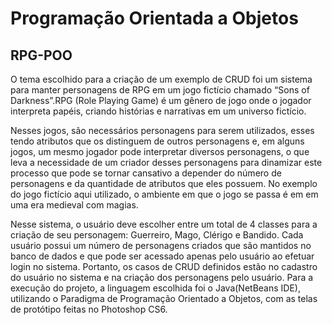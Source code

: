 # Programação Orientada a Objetos

## RPG-POO

O tema escolhido para a criação de um exemplo de CRUD foi um
sistema para manter personagens de RPG em um jogo fictício chamado
“Sons of Darkness”.RPG (Role Playing Game) é um gênero de jogo onde o jogador
interpreta papéis, criando histórias e narrativas em um universo fictício.

Nesses jogos, são necessários personagens para serem utilizados, esses
tendo atributos que os distinguem de outros personagens e, em alguns jogos,
um mesmo jogador pode interpretar diversos personagens, o que leva a
necessidade de um criador desses personagens para dinamizar este
processo que pode se tornar cansativo a depender do número de
personagens e da quantidade de atributos que eles possuem. No exemplo do
jogo fictício aqui utilizado, o ambiente em que o jogo se passa é em em uma
era medieval com magias.

Nesse sistema, o usuário deve escolher entre um total de 4 classes
para a criação de seu personagem: Guerreiro, Mago, Clérigo e Bandido.
Cada usuário possui um número de personagens criados que são mantidos
no banco de dados e que pode ser acessado apenas pelo usuário ao efetuar
login no sistema. Portanto, os casos de CRUD definidos estão no cadastro do usuário
no sistema e na criação dos personagens pelo usuário.
Para a execução do projeto, a linguagem escolhida foi o Java(NetBeans IDE),
utilizando o Paradigma de Programação Orientado a Objetos, com as telas
de protótipo feitas no Photoshop CS6.


